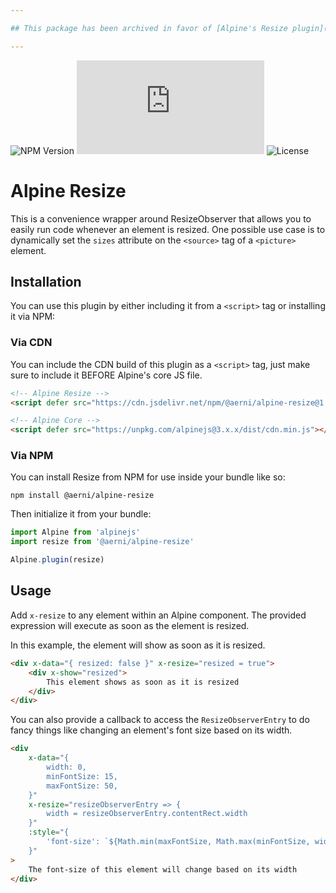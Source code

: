 ```yaml
---

## This package has been archived in favor of [Alpine's Resize plugin](https://alpinejs.dev/plugins/resize).

---
```


![NPM Version](https://badgen.net/npm/v/@aerni/alpine-resize?style=flat-square)
![Build Size](https://badgen.net/badgesize/gzip/aerni/alpine-resize/main/dist/cdn.min.js?style=flat-square)
![License](https://img.shields.io/github/license/aerni/tailwindcss-rfs?style=flat-square)

# Alpine Resize
This is a convenience wrapper around ResizeObserver that allows you to easily run code whenever an element is resized. One possible use case is to dynamically set the `sizes` attribute on the `<source>` tag of a `<picture>` element.

## Installation
You can use this plugin by either including it from a `<script>` tag or installing it via NPM:

### Via CDN
You can include the CDN build of this plugin as a `<script>` tag, just make sure to include it BEFORE Alpine's core JS file.

```html
<!-- Alpine Resize -->
<script defer src="https://cdn.jsdelivr.net/npm/@aerni/alpine-resize@1.x.x/dist/cdn.min.js"></script>

<!-- Alpine Core -->
<script defer src="https://unpkg.com/alpinejs@3.x.x/dist/cdn.min.js"></script>
```

### Via NPM
You can install Resize from NPM for use inside your bundle like so:

```
npm install @aerni/alpine-resize
```

Then initialize it from your bundle:

```js
import Alpine from 'alpinejs'
import resize from '@aerni/alpine-resize'

Alpine.plugin(resize)
```

## Usage
Add `x-resize` to any element within an Alpine component. The provided expression will execute as soon as the element is resized.

In this example, the element will show as soon as it is resized.

```html
<div x-data="{ resized: false }" x-resize="resized = true">
    <div x-show="resized">
        This element shows as soon as it is resized
    </div>
</div>
```

You can also provide a callback to access the `ResizeObserverEntry` to do fancy things like changing an element's font size based on its width.

```html
<div
    x-data="{
        width: 0,
        minFontSize: 15,
        maxFontSize: 50,
    }"
    x-resize="resizeObserverEntry => {
        width = resizeObserverEntry.contentRect.width
    }"
    :style="{
        'font-size': `${Math.min(maxFontSize, Math.max(minFontSize, width * 0.05))}px`,
    }"
>
    The font-size of this element will change based on its width
</div>
```
